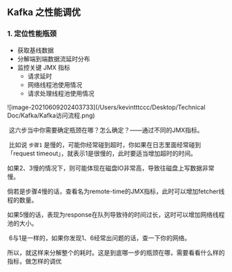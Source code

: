 ## Kafka 之性能调优

### 1. 定位性能瓶颈

- 获取基线数据
- 分解端到端数据流延时分布
- 监控关键 JMX 指标
  - 请求延时
  - 网络线程池使用情况
  - 请求处理线程池使用情况

![image-20210609202403733](/Users/kevintttccc/Desktop/Technical Doc/Kafka/Kafka访问流程.png)

​	这六步当中你需要确定瓶颈在哪？怎么确定？——通过不同的JMX指标。

​	比如说 `步骤1` 是慢的，可能你经常碰到超时，你如果在日志里面经常碰到「request timeout」，就表示1是很慢的，此时要适当增加超时的时间。

​	如果2、3慢的情况下，则可能体现在磁盘IO非常高，导致往磁盘上写数据非常慢。

​	倘若是步骤4慢的话，查看名为remote-time的JMX指标，此时可以增加fetcher线程的数量。

​	如果5慢的话，表现为response在队列导致待的时间过长，这时可以增加网络线程池的大小。

​	6与1是一样的，如果你发现1、6经常出问题的话，查一下你的网络。

​	所以，就这样来分解整个的耗时。这是到底哪一步的瓶颈在哪，需要看看什么样的指标，做怎样的调优